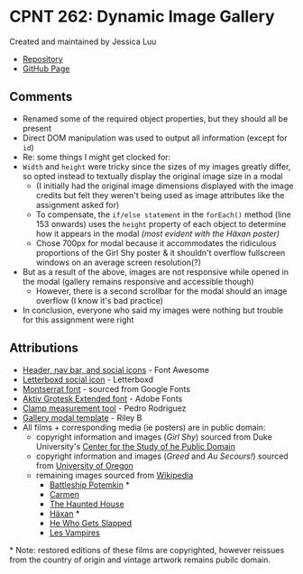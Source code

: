 # CPNT 262: Dynamic Image Gallery

Created and maintained by Jessica Luu

- [Repository](https://github.com/jluu38/cpnt262-a2/)
- [GitHub Page](https://jluu38.github.io/cpnt262-a2)

## Comments

- Renamed some of the required object properties, but they should all be present
- Direct DOM manipulation was used to output all information (except for `id`)
- Re: some things I might get clocked for:
- `Width` and `height` were tricky since the sizes of my images greatly differ, so opted instead to textually display the original image size in a modal
  - (I initially had the original image dimensions displayed with the image credits but felt they weren't being used as image attributes like the assignment asked for)
  - To compensate, the `if/else statement` in the `forEach()` method (line 153 onwards) uses the `height` property of each object to determine how it appears in the modal *(most evident with the Häxan poster)*
  - Chose 700px for modal because it accommodates the ridiculous proportions of the Girl Shy poster & it shouldn't overflow fullscreen windows on an average screen resolution(?)
- But as a result of the above, images are not responsive while opened in the modal (gallery remains responsive and accessible though)
  - However, there is a second scrollbar for the modal should an image overflow (I know it's bad practice)
- In conclusion, everyone who said my images were nothing but trouble for this assignment were right

## Attributions

- [Header, nav bar, and social icons](https://fontawesome.com/license/free) - Font Awesome
- [Letterboxd social icon](https://letterboxd.com/about/brand/) - Letterboxd
- [Montserrat font](https://fonts.google.com/?query=cuti&sidebar.open=true&selection.family=Cutive|Montserrat:wght@100) - sourced from Google Fonts
- [Aktiv Grotesk Extended font](https://fonts.adobe.com/fonts/aktiv-grotesk) - Adobe Fonts
- [Clamp measurement tool](https://css-tricks.com/linearly-scale-font-size-with-css-clamp-based-on-the-viewport/) - Pedro Rodriguez
- [Gallery modal template](https://codepen.io/RileyB/pen/XQyaXy) - Riley B
- All films + corresponding media (ie posters) are in public domain:
  - copyright information and images (*Girl Shy*) sourced from Duke University's [Center for the Study of he Public Domain](https://web.law.duke.edu/cspd/publicdomainday/2020/)
  - copyright information and images (*Greed* and *Au Secours!*) sourced from [University of Oregon](https://expo.uoregon.edu/spotlight/public-domain-day-2020)
  - remaining images sourced from [Wikipedia](  https://en.wikipedia.org/wiki/Wikipedia:Public_domain_image_resources)
    - [Battleship Potemkin](https://commons.wikimedia.org/wiki/File:Vintage_Potemkin.jpg) *
    - [Carmen](https://upload.wikimedia.org/wikipedia/commons/0/01/Theda_Bara_Carmen_poster.jpg)
    - [The Haunted House](https://commons.wikimedia.org/wiki/File:Haunted_house1921.jpg)
    - [Häxan](https://en.wikipedia.org/wiki/H%C3%A4xan#/media/File:Haxan_sv_poster.jpg) *
    - [He Who Gets Slapped](https://commons.wikimedia.org/wiki/File:He_Who_Gets_Slapped.jpg)
    - [Les Vampires](https://commons.wikimedia.org/wiki/File:Lesvampiresposter.jpg)

\* Note: restored editions of these films are copyrighted, however reissues from the country of origin and vintage artwork remains pubilc domain.
